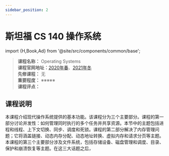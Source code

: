 ```yaml
---
sidebar_position: 2
---
```


# 斯坦福 CS 140 操作系统

import {H,Book,Ad} from '@site/src/components/common/base';


>**课程名称：** Operating Systems    
**课程官网地址：**[2020年春](https://web.stanford.edu/~ouster/cgi-bin/cs140-spring20/index.php)、[2021年冬](https://www.scs.stanford.edu/21wi-cs140/)  
**先修课程：** 无  
**重要程度：** ※※※※※  
**课程评点：** 

## 课程说明
本课程介绍现代操作系统提供的基本功能。该课程分为三个主要部分。课程的第一部分讨论并发性：如何管理同时执行的多个任务并共享资源。本节中的主题包括进程和线程、上下文切换、同步、调度和死锁。课程的第二部分解决了内存管​​理问题；它将涵盖链接、动态内存分配、动态地址转换、虚拟内存和请求分页等主题。本课程的第三个主要部分涉及文件系统，包括存储设备、磁盘管理和调度、目录、保护和崩溃恢复等主题。在这三大话题之后，





<Comment></Comment>

